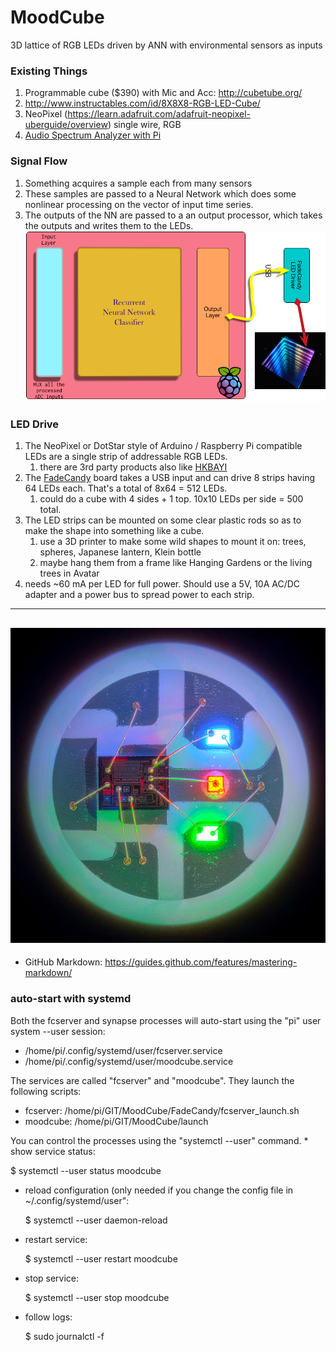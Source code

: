 # MoodCube
3D lattice of RGB LEDs driven by ANN with environmental sensors as inputs


### Existing Things
1. Programmable cube ($390) with Mic and Acc:  http://cubetube.org/
1. http://www.instructables.com/id/8X8X8-RGB-LED-Cube/
1. NeoPixel (https://learn.adafruit.com/adafruit-neopixel-uberguide/overview) single wire, RGB
1. [Audio Spectrum Analyzer with Pi](https://github.com/karlstav/cava)

### Signal Flow
1. Something acquires a sample each from many sensors
1. These samples are passed to a Neural Network which does some nonlinear processing on the vector of input time series.
1. The outputs of the NN are passed to a an output processor, which takes the outputs and writes them to the LEDs.
![Block diagram](images/MoodCubeFlow.png)

### LED Drive
1. The NeoPixel or DotStar style of Arduino / Raspberry Pi compatible LEDs are a single strip of addressable RGB LEDs.
    1. there are 3rd party products also like [HKBAYI](https://www.amazon.com/240pixels-programmable-Individually-addressable-Waterproof/dp/B00K7UHPEC/ref=sr_1_2?s=musical-instruments&ie=UTF8&qid=1492325071&sr=1-2&keywords=neopixel)
1. The [FadeCandy](http://www.misc.name/fadecandy) board takes a USB input and can drive 8 strips having 64 LEDs each. That's a total of 8x64 = 512 LEDs.
    1. could do a cube with 4 sides + 1 top. 10x10 LEDs per side = 500 total.
1. The LED strips can be mounted on some clear plastic rods so as to make the shape into something like a cube.
    1. use a 3D printer to make some wild shapes to mount it on: trees, spheres, Japanese lantern, Klein bottle
    1. maybe hang them from a frame like Hanging Gardens or the living trees in Avatar
1. needs ~60 mA per LED for full power. Should use a 5V, 10A AC/DC adapter and a power bus to spread power to each strip.
------
![zoom in on a NeoPixel](images/led_strips_single-neopixel.jpg)
------
* GitHub Markdown: https://guides.github.com/features/mastering-markdown/


### auto-start with systemd

Both the fcserver and synapse processes will auto-start using the "pi"
user system --user session:

* /home/pi/.config/systemd/user/fcserver.service
* /home/pi/.config/systemd/user/moodcube.service

The services are called "fcserver" and "moodcube".  They launch the
following scripts:

* fcserver: /home/pi/GIT/MoodCube/FadeCandy/fcserver_launch.sh
* moodcube: /home/pi/GIT/MoodCube/launch

You can control the processes using the "systemctl --user" command.  *
show service status:

  $ systemctl --user status moodcube

* reload configuration (only needed if you change the config file in
  ~/.config/systemd/user":

  $ systemctl --user daemon-reload

* restart service:

  $ systemctl --user restart moodcube

* stop service:

  $ systemctl --user stop moodcube

* follow logs:

  $ sudo journalctl -f

